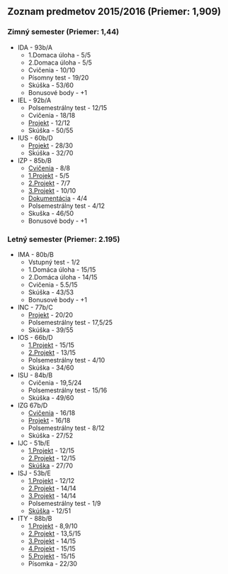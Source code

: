 ## Zoznam predmetov 2015/2016 (Priemer: 1,909)
### Zimný semester (Priemer: 1,44)
* IDA - 93b/A
  * 1.Domaca úloha - 5/5
  * 2.Domaca úloha - 5/5
  * Cvičenia - 10/10
  * Písomny test - 19/20
  * Skúška - 53/60
  * Bonusové body - +1
* IEL - 92b/A
  * Polsemestrálny test - 12/15
  * Cvičenia - 18/18
  * [Projekt](./IEL/xkolcu00_Projekt.pdf) - 12/12
  * Skúška - 50/55
* IUS - 60b/D
  * [Projekt](./IUS/IUS_projekt_xkolcu00.pdf) - 28/30
  * Sḱúška - 32/70
* IZP - 85b/B
  * [Cvičenia](./IZP/Cvicenia) - 8/8
  * [1.Projekt](./IZP/Projects/Project1) - 5/5
  * [2.Projekt](./IZP/Projects/Project2) - 7/7
  * [3.Projekt](./IZP/Projects/Project3) - 10/10
  * [Dokumentácia](./IZP/Projects/Dokument) - 4/4
  * Polsemestrálny test - 4/12
  * Skuška - 46/50
  * Bonusové body - +1

### Letný semester (Priemer: 2.195)
* IMA - 80b/B
  * Vstupný test - 1/2
  * 1.Domáca úloha - 15/15
  * 2.Domáca úloha - 14/15
  * Cvičenia - 5.5/15
  * Skúška - 43/53
  * Bonusové body - +1
* INC - 77b/C
  * [Projekt](./INC) - 20/20
  * Polsemestrálny test - 17,5/25
  * Skúška - 39/55
* IOS - 66b/D
  * [1.Projekt](./IOS/proj1) - 15/15
  * [2.Projekt](./IOS/proj2) - 13/15
  * Polsemestrálny test - 4/10
  * Skúška - 34/60
* ISU - 84b/B
  * Cvičenia - 19,5/24
  * Polsemestrálny test - 15/16
  * Skúška - 49/60
* IZG 67b/D
  * [Cvičenia](./IZG/Cvicenia.zip) - 16/18
  * [Projekt](./IZG/Projekt) - 16/18
  * Polsemestrálny test - 8/12
  * Skúška - 27/52
* IJC - 51b/E
  * [1.Projekt](./IJC/proj1) - 12/15
  * [2.Projekt](./IJC/proj2) - 12/15
  * [Skúška](./IJC/Skuska) - 27/70
* ISJ - 53b/E
  * [1.Projekt](./ISJ/proj1) - 12/12
  * [2.Projekt](./ISJ/proj2) - 14/14
  * [3.Projekt](./ISJ/proj3) - 14/14
  * Polsemestrálny test - 1/9
  * [Skúška](./ISJ/Skuska) - 12/51
* ITY - 88b/B
  * [1.Projekt](./ITY/Project1) - 8,9/10
  * [2.Projekt](./ITY/Project2) - 13,5/15
  * [3.Projekt](./ITY/Project3) - 14/15
  * [4.Projekt](./ITY/Project4) - 15/15
  * [5.Projekt](./ITY/Project5) - 15/15
  * Písomka - 22/30
